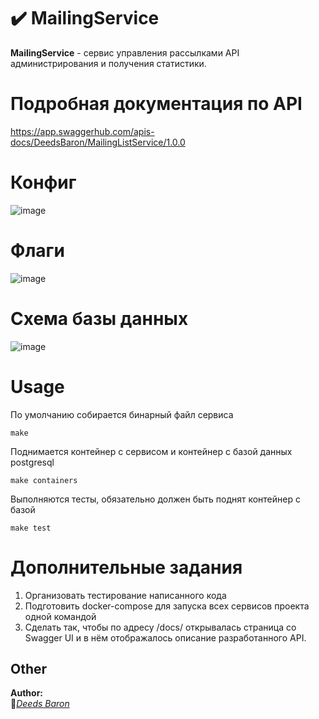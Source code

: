 # :heavy_check_mark: MailingService
**MailingService** - сервис управления рассылками API администрирования и получения статистики.

# Подробная документация по API 
https://app.swaggerhub.com/apis-docs/DeedsBaron/MailingListService/1.0.0
# Конфиг  
![image](https://user-images.githubusercontent.com/80648065/159502935-55dd39ad-91ce-4aff-9aae-0d7048d8b056.png)
# Флаги
![image](https://user-images.githubusercontent.com/80648065/159503293-6eea7882-c92e-4cba-8d9a-4ffd5e179107.png)
# Схема базы данных
![image](https://user-images.githubusercontent.com/80648065/159508544-f96f401e-4c8f-4db1-86c7-3ed113ce4ccd.png)
# Usage
По умолчанию собирается бинарный файл сервиса

    make

Поднимается контейнер с сервисом и контейнер с базой данных postgresql

    make containers
    
Выполняются тесты, обязательно должен быть поднят контейнер с базой

    make test
# Дополнительные задания
1. Организовать тестирование написанного кода
3. Подготовить docker-compose для запуска всех сервисов проекта одной командой
5. Сделать так, чтобы по адресу /docs/ открывалась страница со Swagger UI и в нём отображалось описание разработанного API.

    
## Other
**Author:**  
:vampire:*[Deeds Baron](https://github.com/DeedsBaron)*  

